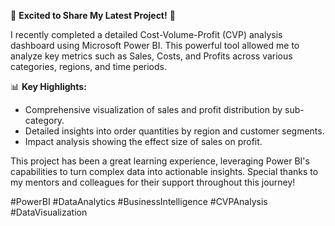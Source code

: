 🚀 **Excited to Share My Latest Project!** 🚀

I recently completed a detailed Cost-Volume-Profit (CVP) analysis dashboard using Microsoft Power BI. This powerful tool allowed me to analyze key metrics such as Sales, Costs, and Profits across various categories, regions, and time periods.

📊 **Key Highlights:**
- Comprehensive visualization of sales and profit distribution by sub-category.
- Detailed insights into order quantities by region and customer segments.
- Impact analysis showing the effect size of sales on profit.

This project has been a great learning experience, leveraging Power BI's capabilities to turn complex data into actionable insights. Special thanks to my mentors and colleagues for their support throughout this journey!

#PowerBI #DataAnalytics #BusinessIntelligence #CVPAnalysis #DataVisualization
